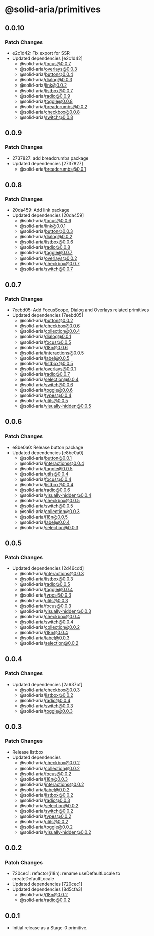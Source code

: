 # @solid-aria/primitives

## 0.0.10

### Patch Changes

- e2c1d42: Fix export for SSR
- Updated dependencies [e2c1d42]
  - @solid-aria/focus@0.0.7
  - @solid-aria/overlays@0.0.3
  - @solid-aria/button@0.0.4
  - @solid-aria/dialog@0.0.3
  - @solid-aria/link@0.0.2
  - @solid-aria/listbox@0.0.7
  - @solid-aria/radio@0.0.9
  - @solid-aria/toggle@0.0.8
  - @solid-aria/breadcrumbs@0.0.2
  - @solid-aria/checkbox@0.0.8
  - @solid-aria/switch@0.0.8

## 0.0.9

### Patch Changes

- 2737827: add breadcrumbs package
- Updated dependencies [2737827]
  - @solid-aria/breadcrumbs@0.0.1

## 0.0.8

### Patch Changes

- 20da459: Add link package
- Updated dependencies [20da459]
  - @solid-aria/focus@0.0.6
  - @solid-aria/link@0.0.1
  - @solid-aria/button@0.0.3
  - @solid-aria/dialog@0.0.2
  - @solid-aria/listbox@0.0.6
  - @solid-aria/radio@0.0.8
  - @solid-aria/toggle@0.0.7
  - @solid-aria/overlays@0.0.2
  - @solid-aria/checkbox@0.0.7
  - @solid-aria/switch@0.0.7

## 0.0.7

### Patch Changes

- 7eebd05: Add FocusScope, Dialog and Overlays related primitives
- Updated dependencies [7eebd05]
  - @solid-aria/button@0.0.2
  - @solid-aria/checkbox@0.0.6
  - @solid-aria/collection@0.0.4
  - @solid-aria/dialog@0.0.1
  - @solid-aria/focus@0.0.5
  - @solid-aria/i18n@0.0.6
  - @solid-aria/interactions@0.0.5
  - @solid-aria/label@0.0.5
  - @solid-aria/listbox@0.0.5
  - @solid-aria/overlays@0.0.1
  - @solid-aria/radio@0.0.7
  - @solid-aria/selection@0.0.4
  - @solid-aria/switch@0.0.6
  - @solid-aria/toggle@0.0.6
  - @solid-aria/types@0.0.4
  - @solid-aria/utils@0.0.5
  - @solid-aria/visually-hidden@0.0.5

## 0.0.6

### Patch Changes

- e8be0a0: Release button package
- Updated dependencies [e8be0a0]
  - @solid-aria/button@0.0.1
  - @solid-aria/interactions@0.0.4
  - @solid-aria/toggle@0.0.5
  - @solid-aria/utils@0.0.4
  - @solid-aria/focus@0.0.4
  - @solid-aria/listbox@0.0.4
  - @solid-aria/radio@0.0.6
  - @solid-aria/visually-hidden@0.0.4
  - @solid-aria/checkbox@0.0.5
  - @solid-aria/switch@0.0.5
  - @solid-aria/collection@0.0.3
  - @solid-aria/i18n@0.0.5
  - @solid-aria/label@0.0.4
  - @solid-aria/selection@0.0.3

## 0.0.5

### Patch Changes

- Updated dependencies [2d46cdd]
  - @solid-aria/interactions@0.0.3
  - @solid-aria/listbox@0.0.3
  - @solid-aria/radio@0.0.5
  - @solid-aria/toggle@0.0.4
  - @solid-aria/types@0.0.3
  - @solid-aria/utils@0.0.3
  - @solid-aria/focus@0.0.3
  - @solid-aria/visually-hidden@0.0.3
  - @solid-aria/checkbox@0.0.4
  - @solid-aria/switch@0.0.4
  - @solid-aria/collection@0.0.2
  - @solid-aria/i18n@0.0.4
  - @solid-aria/label@0.0.3
  - @solid-aria/selection@0.0.2

## 0.0.4

### Patch Changes

- Updated dependencies [2a637bf]
  - @solid-aria/checkbox@0.0.3
  - @solid-aria/listbox@0.0.2
  - @solid-aria/radio@0.0.4
  - @solid-aria/switch@0.0.3
  - @solid-aria/toggle@0.0.3

## 0.0.3

### Patch Changes

- Release listbox
- Updated dependencies
  - @solid-aria/checkbox@0.0.2
  - @solid-aria/collection@0.0.2
  - @solid-aria/focus@0.0.2
  - @solid-aria/i18n@0.0.3
  - @solid-aria/interactions@0.0.2
  - @solid-aria/label@0.0.2
  - @solid-aria/listbox@0.0.2
  - @solid-aria/radio@0.0.3
  - @solid-aria/selection@0.0.2
  - @solid-aria/switch@0.0.2
  - @solid-aria/types@0.0.2
  - @solid-aria/utils@0.0.2
  - @solid-aria/toggle@0.0.2
  - @solid-aria/visually-hidden@0.0.2

## 0.0.2

### Patch Changes

- 720cec1: refactor(i18n): rename useDefaultLocale to createDefaultLocale
- Updated dependencies [720cec1]
- Updated dependencies [8d5cfa3]
  - @solid-aria/i18n@0.0.2
  - @solid-aria/radio@0.0.2

## 0.0.1

- Initial release as a Stage-0 primitive.
